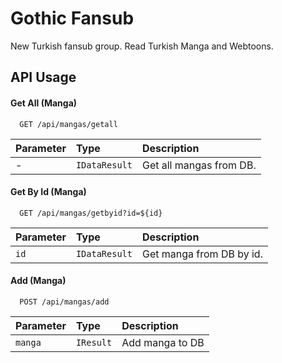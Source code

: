 # Gothic Fansub

New Turkish fansub group. Read Turkish Manga and Webtoons.


## API Usage

#### Get All (Manga)

```http
  GET /api/mangas/getall
```

| Parameter | Type    | Description              |
| :-------- | :------- | :------------------------- |
| - | `IDataResult` | Get all mangas from DB. |

#### Get By Id (Manga)

```http
  GET /api/mangas/getbyid?id=${id}
```

| Parameter | Type     | Description                       |
| :-------- | :------- | :-------------------------------- |
| `id`      | `IDataResult` | Get manga from DB by id.  |

#### Add (Manga)

```http
  POST /api/mangas/add
```
| Parameter | Type     | Description                       |
| :-------- | :------- | :-------------------------------- |
| `manga`      | `IResult` | Add manga to DB |
  
